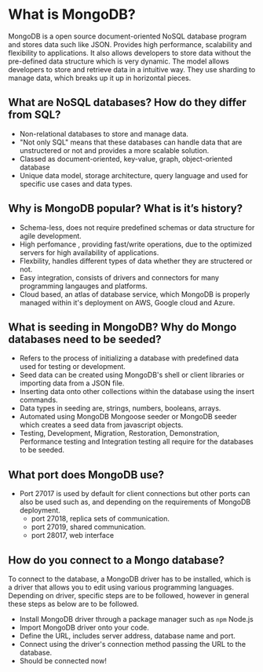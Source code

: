 <h1>What is MongoDB? </h1>

MongoDB is a open source document-oriented NoSQL database program and stores data such like JSON. Provides high performance, scalability and flexibility to applications. It also allows developers to store data without the pre-defined data structure which is very dynamic. The model allows developers to store and retrieve data in a intuitive way. They use sharding to manage data, which breaks up it up in horizontal pieces.



<h2>What are NoSQL databases? How do they differ from SQL?</h2>

- Non-relational databases to store and manage data.
- "Not only SQL" means that these databases can handle data that are unstructered or not and provides a more scalable solution.
- Classed as document-oriented, key-value, graph, object-oriented database
- Unique data model, storage architecture, query language and used for specific use cases and data types.

<h2>Why is MongoDB popular? What is it’s history?</h2>

- Schema-less, does not require predefined schemas or data structure for agile development.
- High perfomance , providing fast/write operations, due to the optimized servers for high availability of applications.
- Flexbility, handles different types of data whether they are structered or not.
- Easy integration, consists of drivers and connectors for many programming langauges and platforms.
- Cloud based, an atlas of database service, which MongoDB is properly managed within it's deployment on AWS, Google cloud and Azure.

<h2>What is seeding in MongoDB? Why do Mongo databases need to be seeded?</h2>

- Refers to the process of initializing a database with predefined data used for testing or development.
- Seed data can be created using MongoDB's shell or client libraries or importing data from a JSON file.
- Inserting data onto other collections within the database using the insert commands.
- Data types in seeding are, strings, numbers, booleans, arrays.
- Automated using MongoDB Mongoose seeder or MongoDB seeder which creates a seed data from javascript objects.
- Testing, Development, Migration, Restoration, Demonstration, Performance testing and Integration testing all require for the databases to be seeded.

 <h2>What port does MongoDB use?</h2>

- Port 27017 is used by default for client connections but other ports can also be used such as, and depending on the requirements of MongoDB deployment.
  - port 27018, replica sets of communication.
  - port 27019, shared communication.
  - port 28017, web interface

<h2>How do you connect to a Mongo database?</h2>

To connect to the database, a MongoDB driver has to be installed, which is a driver that allows you to edit using various programming languages.
Depending on driver, specific steps are to be followed, however in general these steps as below are to be followed.

- Install MongoDB driver through a package manager such as `npm` Node.js
- Import MongoDB driver onto your code.
- Define the URL, includes server address, database name and port.
- Connect using the driver's connection method passing the URL to the database.
- Should be connected now!
